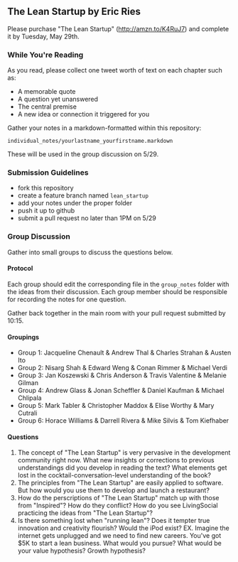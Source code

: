 ## The Lean Startup by Eric Ries

Please purchase "The Lean Startup" (http://amzn.to/K4RuJ7) and complete it by Tuesday, May 29th.

### While You're Reading

As you read, please collect one tweet worth of text on each chapter such as:

* A memorable quote
* A question yet unanswered
* The central premise
* A new idea or connection it triggered for you

Gather your notes in a markdown-formatted within this repository:

```
individual_notes/yourlastname_yourfirstname.markdown
```

These will be used in the group discussion on 5/29.

### Submission Guidelines

* fork this repository
* create a feature branch named `lean_startup`
* add your notes under the proper folder
* push it up to github
* submit a pull request no later than 1PM on 5/29

### Group Discussion

Gather into small groups to discuss the questions below.

#### Protocol

Each group should edit the corresponding file in the `group_notes` folder with the ideas from their discussion. 
Each group member should be responsible for recording the notes for one question.

Gather back together in the main room with your pull request submitted by 10:15.

#### Groupings

* Group 1: Jacqueline Chenault & Andrew Thal & Charles Strahan & Austen Ito
* Group 2: Nisarg Shah & Edward Weng & Conan Rimmer & Michael Verdi
* Group 3: Jan Koszewski & Chris Anderson & Travis Valentine & Melanie Gilman
* Group 4: Andrew Glass & Jonan Scheffler & Daniel Kaufman & Michael Chlipala
* Group 5: Mark Tabler & Christopher Maddox & Elise Worthy & Mary Cutrali
* Group 6: Horace Williams & Darrell Rivera & Mike Silvis & Tom Kiefhaber 

#### Questions

1. The concept of "The Lean Startup" is very pervasive in the development community right now. 
What new insights or corrections to previous understandings did you develop in reading the text? 
What elements get lost in the cocktail-conversation-level understanding of the book?
2. The principles from "The Lean Startup" are easily applied to software. 
But how would you use them to develop and launch a restaurant?
3. How do the perscriptions of "The Lean Startup" match up with those from "Inspired"? 
How do they conflict? How do you see LivingSocial practicing the ideas from "The Lean Startup"?
4. Is there something lost when "running lean"? Does it tempter true innovation and creativity flourish?
Would the iPod exist?
EX. Imagine the internet gets unplugged and we need to find new careers. You've got $5K to start a lean business.
What would you pursue? What would be your value hypothesis? Growth hypothesis? 
